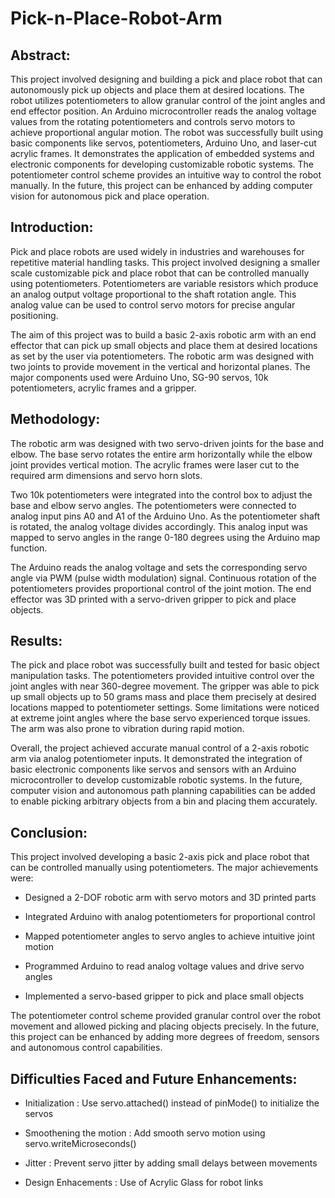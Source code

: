 # Pick-n-Place-Robot-Arm

## Abstract:

This project involved designing and building a pick and place robot that can autonomously pick up objects and place them at desired locations. The robot utilizes potentiometers to allow granular control of the joint angles and end effector position. An Arduino microcontroller reads the analog voltage values from the rotating potentiometers and controls servo motors to achieve proportional angular motion. The robot was successfully built using basic components like servos, potentiometers, Arduino Uno, and laser-cut acrylic frames. It demonstrates the application of embedded systems and electronic components for developing customizable robotic systems. The potentiometer control scheme provides an intuitive way to control the robot manually. In the future, this project can be enhanced by adding computer vision for autonomous pick and place operation.

## Introduction:

Pick and place robots are used widely in industries and warehouses for repetitive material handling tasks. This project involved designing a smaller scale customizable pick and place robot that can be controlled manually using potentiometers. Potentiometers are variable resistors which produce an analog output voltage proportional to the shaft rotation angle. This analog value can be used to control servo motors for precise angular positioning. 

The aim of this project was to build a basic 2-axis robotic arm with an end effector that can pick up small objects and place them at desired locations as set by the user via potentiometers. The robotic arm was designed with two joints to provide movement in the vertical and horizontal planes. The major components used were Arduino Uno, SG-90 servos, 10k potentiometers, acrylic frames and a gripper.

## Methodology:

The robotic arm was designed with two servo-driven joints for the base and elbow. The base servo rotates the entire arm horizontally while the elbow joint provides vertical motion. The acrylic frames were laser cut to the required arm dimensions and servo horn slots. 

Two 10k potentiometers were integrated into the control box to adjust the base and elbow servo angles. The potentiometers were connected to analog input pins A0 and A1 of the Arduino Uno. As the potentiometer shaft is rotated, the analog voltage divides accordingly. This analog input was mapped to servo angles in the range 0-180 degrees using the Arduino map function. 

The Arduino reads the analog voltage and sets the corresponding servo angle via PWM (pulse width modulation) signal. Continuous rotation of the potentiometers provides proportional control of the joint motion. The end effector was 3D printed with a servo-driven gripper to pick and place objects.

## Results:

The pick and place robot was successfully built and tested for basic object manipulation tasks. The potentiometers provided intuitive control over the joint angles with near 360-degree movement. The gripper was able to pick up small objects up to 50 grams mass and place them precisely at desired locations mapped to potentiometer settings. Some limitations were noticed at extreme joint angles where the base servo experienced torque issues. The arm was also prone to vibration during rapid motion.

Overall, the project achieved accurate manual control of a 2-axis robotic arm via analog potentiometer inputs. It demonstrated the integration of basic electronic components like servos and sensors with an Arduino microcontroller to develop customizable robotic systems. In the future, computer vision and autonomous path planning capabilities can be added to enable picking arbitrary objects from a bin and placing them accurately.

## Conclusion:

This project involved developing a basic 2-axis pick and place robot that can be controlled manually using potentiometers. The major achievements were:

- Designed a 2-DOF robotic arm with servo motors and 3D printed parts

- Integrated Arduino with analog potentiometers for proportional control 

- Mapped potentiometer angles to servo angles to achieve intuitive joint motion

- Programmed Arduino to read analog voltage values and drive servo angles

- Implemented a servo-based gripper to pick and place small objects

The potentiometer control scheme provided granular control over the robot movement and allowed picking and placing objects precisely. In the future, this project can be enhanced by adding more degrees of freedom, sensors and autonomous control capabilities.

## Difficulties Faced and Future Enhancements:

 - Initialization : Use servo.attached() instead of pinMode() to initialize the servos
    
 - Smoothening the motion : Add smooth servo motion using servo.writeMicroseconds()

 - Jitter : Prevent servo jitter by adding small delays between movements

 - Design Enhacements : Use of Acrylic Glass for robot links
